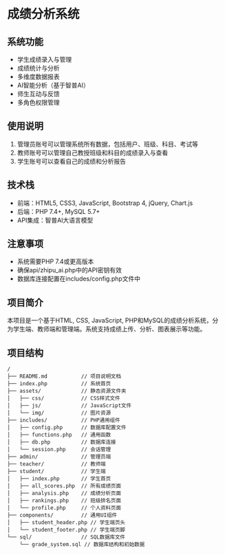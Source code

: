 # 成绩分析系统

## 系统功能
- 学生成绩录入与管理
- 成绩统计与分析
- 多维度数据报表
- AI智能分析（基于智普AI）
- 师生互动与反馈
- 多角色权限管理

## 使用说明
1. 管理员账号可以管理系统所有数据，包括用户、班级、科目、考试等
2. 教师账号可以管理自己教授班级和科目的成绩录入与查看
3. 学生账号可以查看自己的成绩和分析报告

## 技术栈
- 前端：HTML5, CSS3, JavaScript, Bootstrap 4, jQuery, Chart.js
- 后端：PHP 7.4+, MySQL 5.7+
- API集成：智普AI大语言模型

## 注意事项
- 系统需要PHP 7.4或更高版本
- 确保api/zhipu_ai.php中的API密钥有效
- 数据库连接配置在includes/config.php文件中

## 项目简介
本项目是一个基于HTML, CSS, JavaScript, PHP和MySQL的成绩分析系统，分为学生端、教师端和管理端。系统支持成绩上传、分析、图表展示等功能。

## 项目结构
```
/
├── README.md           // 项目说明文档
├── index.php           // 系统首页
├── assets/             // 静态资源文件夹
│   ├── css/            // CSS样式文件
│   ├── js/             // JavaScript文件
│   └── img/            // 图片资源
├── includes/           // PHP通用组件
│   ├── config.php      // 数据库配置文件
│   ├── functions.php   // 通用函数
│   ├── db.php          // 数据库连接
│   └── session.php     // 会话管理
├── admin/              // 管理员端
├── teacher/            // 教师端
├── student/            // 学生端
│   ├── index.php       // 学生首页
│   ├── all_scores.php  // 所有成绩页面
│   ├── analysis.php    // 成绩分析页面
│   ├── rankings.php    // 班级排名页面
│   └── profile.php     // 个人资料页面
├── components/         // 通用UI组件
│   ├── student_header.php // 学生端页头
│   └── student_footer.php // 学生端页脚
└── sql/                // SQL数据库文件
    └── grade_system.sql // 数据库结构和初始数据
```

